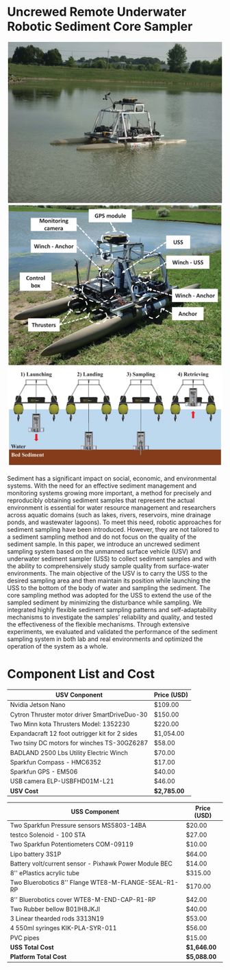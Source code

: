 # Uncrewed Remote Underwater Robotic Sediment Core Sampler
<p align="center">
<img src="/media/Unmanned_Sediment_Sampling_System_main.jpg" width="500" >
<img src="/media/USV_component_new-1.png" width="500" >
<img src="/media/Sediment_sampling_procedure-1.png" width="1000" >
</p>

Sediment has a significant impact on social, economic, and environmental systems. With the need for an effective sediment management and monitoring systems growing more important, a method for precisely and reproducibly obtaining sediment samples that represent the actual environment is essential for water resource management and researchers across aquatic domains (such as lakes, rivers, reservoirs, mine drainage ponds, and wastewater lagoons). To meet this need, robotic approaches for sediment sampling have been introduced. However, they are not tailored to a sediment sampling method and do not focus on the quality of the sediment sample. In this paper, we introduce an uncrewed sediment sampling system based on the unmanned surface vehicle (USV) and underwater sediment sampler (USS) to collect sediment samples and with the ability to comprehensively study sample quality from surface-water environments. The main objective of the USV is to carry the USS to the desired sampling area and then maintain its position while launching the USS to the bottom of the body of water and sampling the sediment. The core sampling method was adopted for the USS to extend the use of the sampled sediment by minimizing the disturbance while sampling. We integrated highly flexible sediment sampling patterns and self-adaptability mechanisms to investigate the samples’ reliability and quality, and tested the effectiveness of the flexible mechanisms. Through extensive experiments, we evaluated and validated the performance of the sediment sampling system in both lab and real environments and optimized the operation of the system as a whole.

# Component List and Cost
| USV Conponent                             | Price (USD)   |
| ---------------------------------------------- | --------- |
| Nvidia Jetson Nano                             | $109.00   |
| Cytron Thruster motor driver SmartDriveDuo-30  | $150.00   |
| Two Minn kota Thrusters Model: 1352230         | $220.00   |
| Expandacraft 12 foot outrigger kit for 2 sides | $1,054.00 |
| Two tsiny DC motors for winches TS-30GZ6287    | $58.00    |
| BADLAND 2500 Lbs Utility Electric Winch        | $70.00    |
| Sparkfun Compass - HMC6352                     | $17.00    |
| Sparkfun GPS - EM506                           | $40.00    |
| USB camera ELP-USBFHD01M-L21                   | $46.00    |
| **USV Cost**                          | **$2,785.00**   |

| USS Component                                          | Price (USD) |
| ------------------------------------------------------ | ----------- |
| Two Sparkfun Pressure sensors MS5803-14BA              | $20.00      |
| testco Solenoid - 100 STA                              | $27.00      |
| Two Sparkfun Potentiometers COM-09119                  | $10.00      |
| Lipo battery 3S1P                                      | $64.00      |
| Battery volt/current sensor - Pixhawk Power Module BEC | $14.00      |
| 8'' ePlastics acrylic tube                             | $315.00     |
| Two Bluerobotics 8'' Flange WTE8-M-FLANGE-SEAL-R1-RP   | $170.00     |
| 8'' Bluerobotics cover WTE8-M-END-CAP-R1-RP            | $42.00      |
| Two Rubber bellow B01IH8JKJI                           | $40.00      |
| 3 Linear thearded rods 3313N19                         | $53.00      |
| 4 550ml syringes KIK-PLA-SYR-011                       | $56.00      |
| PVC pipes                                              | $15.00      |
| **USS Total Cost**                                         | **$1,646.00**   |
| **Platform Total Cost**                                    | **$5,088.00**   |

